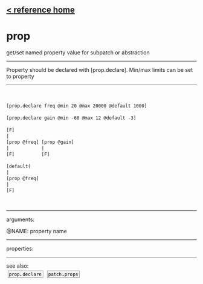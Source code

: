 [< reference home](ceammc_lib.html)
---

# prop


get/set named property value for subpatch or abstraction

---

Property should be declared with [prop.declare]. Min/max limits can be set to
            property
<br>


---


```


[prop.declare freq @min 20 @max 20000 @default 1000]

[prop.declare gain @min -60 @max 12 @default -3]

[F]
|
[prop @freq] [prop @gain]
|            |
[F]          [F]

[default(
|
[prop @freq]
|
[F]

            
```

---
arguments:

@NAME: property name<br>

---
properties:


---
see also:<br>
[![prop.declare](img/object_prop.declare.png)](prop.declare.html)
[![patch.props](img/object_patch.props.png)](patch.props.html)
